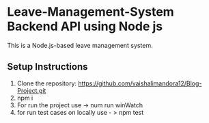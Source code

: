 # Leave-Management-System Backend API using Node js
This is a Node.js-based leave management system.

## Setup Instructions
1. Clone the repository: https://github.com/vaishalimandora12/Blog-Project.git
2. npm i
3. For run the project use -> num run winWatch
4. for run test cases on locally use - > npm test
